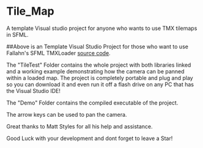 # Tile_Map
A template Visual studio project for anyone who wants to use TMX tilemaps in SFML.


##Above is an Template Visual Studio Project for those who want to use Fallahn's SFML TMXLoader [source code](https://github.com/fallahn/sfml-tmxloader).

The "TileTest" Folder contains the whole project with both libraries linked and a working example demonstrating how the camera can be panned within a loaded map. The project is completely portable and plug and play so you can download it and even run it off a flash drive on any PC that has the Visual Studio IDE!

The "Demo" Folder contains the compiled executable of the project.

The arrow keys can be used to pan the camera.

Great thanks to Matt Styles for all his help and assistance.

Good Luck with your development and dont forget to leave a Star!

